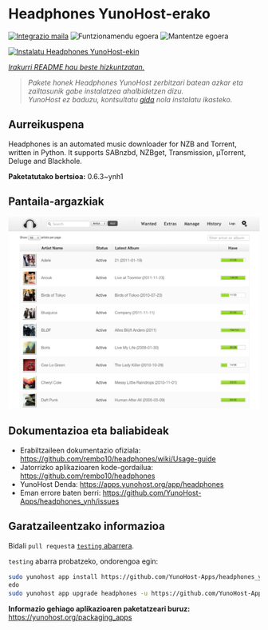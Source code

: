 <!--
Ohart ongi: README hau automatikoki sortu da <https://github.com/YunoHost/apps/tree/master/tools/readme_generator>ri esker
EZ editatu eskuz.
-->

# Headphones YunoHost-erako

[![Integrazio maila](https://dash.yunohost.org/integration/headphones.svg)](https://dash.yunohost.org/appci/app/headphones) ![Funtzionamendu egoera](https://ci-apps.yunohost.org/ci/badges/headphones.status.svg) ![Mantentze egoera](https://ci-apps.yunohost.org/ci/badges/headphones.maintain.svg)

[![Instalatu Headphones YunoHost-ekin](https://install-app.yunohost.org/install-with-yunohost.svg)](https://install-app.yunohost.org/?app=headphones)

*[Irakurri README hau beste hizkuntzatan.](./ALL_README.md)*

> *Pakete honek Headphones YunoHost zerbitzari batean azkar eta zailtasunik gabe instalatzea ahalbidetzen dizu.*  
> *YunoHost ez baduzu, kontsultatu [gida](https://yunohost.org/install) nola instalatu ikasteko.*

## Aurreikuspena

Headphones is an automated music downloader for NZB and Torrent, written in Python. It supports SABnzbd, NZBget, Transmission, µTorrent, Deluge and Blackhole.


**Paketatutako bertsioa:** 0.6.3~ynh1

## Pantaila-argazkiak

![Headphones(r)en pantaila-argazkia](./doc/screenshots/screenshot01.png)

## Dokumentazioa eta baliabideak

- Erabiltzaileen dokumentazio ofiziala: <https://github.com/rembo10/headphones/wiki/Usage-guide>
- Jatorrizko aplikazioaren kode-gordailua: <https://github.com/rembo10/headphones>
- YunoHost Denda: <https://apps.yunohost.org/app/headphones>
- Eman errore baten berri: <https://github.com/YunoHost-Apps/headphones_ynh/issues>

## Garatzaileentzako informazioa

Bidali `pull request`a [`testing` abarrera](https://github.com/YunoHost-Apps/headphones_ynh/tree/testing).

`testing` abarra probatzeko, ondorengoa egin:

```bash
sudo yunohost app install https://github.com/YunoHost-Apps/headphones_ynh/tree/testing --debug
edo
sudo yunohost app upgrade headphones -u https://github.com/YunoHost-Apps/headphones_ynh/tree/testing --debug
```

**Informazio gehiago aplikazioaren paketatzeari buruz:** <https://yunohost.org/packaging_apps>
